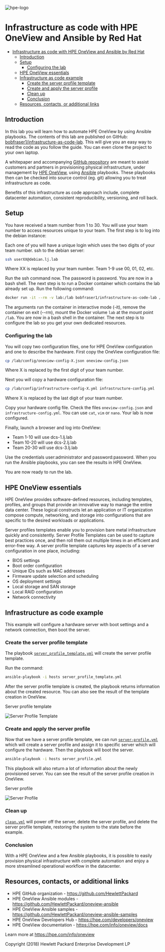 ![hpe-logo](images/hpe-logo.jpg)

# Infrastructure as code with HPE OneView and Ansible by Red Hat

- [Infrastructure as code with HPE OneView and Ansible by Red Hat](#infrastructure-as-code-with-hpe-oneview-and-ansible-by-red-hat)
  - [Introduction](#introduction)
  - [Setup](#setup)
    - [Configuring the lab](#configuring-the-lab)
  - [HPE OneView essentials](#hpe-oneview-essentials)
  - [Infrastructure as code example](#infrastructure-as-code-example)
    - [Create the server profile template](#create-the-server-profile-template)
    - [Create and apply the server profile](#create-and-apply-the-server-profile)
    - [Clean up](#clean-up)
    - [Conclusion](#conclusion)
  - [Resources, contacts, or additional links](#resources-contacts-or-additional-links)

## Introduction

In this lab you will learn how to automate HPE OneView by using Ansible playbooks. The contents of this lab are published on GitHub: [bobfraser1/infrastructure-as-code-lab](https://github.com/bobfraser1/infrastructure-as-code-lab). This will give you an easy way to read the code as you follow the guide. You can even clone the project to your own laptop.

A whitepaper and accompanying [GitHub repository](https://github.com/HewlettPackard/oneview-ansible-samples) are meant to assist customers and partners in provisioning physical infrastructure, under management by [HPE OneView](https://hpe.com/info/oneview), using [Ansible](https://www.ansible.com/) playbooks. These playbooks then can be checked into source control (eg. git) allowing you to treat infrastructure as code.

Benefits of this infrastructure as code approach include, complete datacenter automation, consistent reproducibility, versioning, and roll back.

## Setup

You have received a team number from 1 to 30. You will use your team number to access resources unique to your team. The first step is to log into the debian instance:

Each one of you will have a unique login which uses the two digits of your team number. ssh to the debian server:

```bash
ssh userXX@debian.lj.lab
```

Where XX is replaced by your team number. Team 1-9 use 00, 01, 02, etc.

Run the ssh command now. The password is password. You are now in a bash shell. The next step is to run a Docker container which contains the lab already set up. Run the following command:

```bash
docker run -it --rm -v lab:/lab bobfraser1/infrastructure-as-code-lab /bin/bash
```

The arguments run the container in interactive mode (-it), remove the container on exit (--rm), mount the Docker volume `lab` at the mount point `/lab`. You are now in a bash shell in the container. The next step is to configure the lab so you get your own dedicated resources.

### Configuring the lab

You will copy two configuration files, one for HPE OneView configuration and one to describe the hardware. First copy the OneView configuration file:

```bash
cp /lab/config/oneview-config-X.json oneview-config.json
```

Where X is replaced by the first digit of your team number.

Next you will copy a hardware configuration file:

```bash
cp /lab/config/infrastructure-config-X.yml infrastructure-config.yml
```

Where X is replaced by the last digit of your team number.

Copy your hardware config file. Check the files `oneview-config.json` and `infrastructure-config.yml`. You can use `cat`, `vim` or `nano`. Your lab is now configured.

Finally, launch a browser and log into OneView:

- Team 1-10 will use dcs-1.lj.lab
- Team 10-20 will use dcs-2.lj.lab
- Team 20-30 will use dcs-3.lj.lab

Use the credentials user:administrator and password:password. When you run the Ansible playbooks, you can see the results in HPE OneView.

You are now ready to run the lab.

## HPE OneView essentials

HPE OneView provides software-defined resources, including templates, profiles, and groups that provide an innovative way to manage the entire data center. These logical constructs let an application or IT organization compose compute, networking, and storage into configurations that are specific to the desired workloads or applications.

Server profiles templates enable you to provision bare metal infrastructure quickly and consistently. Server Profile Templates can be used to
capture best practices once, and then roll them out multiple times in an efficient and error-free way.
A server profile template captures key aspects of a server configuration in one place, including:

- BIOS settings
- Boot order configuration
- Unique IDs such as MAC addresses
- Firmware update selection and scheduling
- OS deployment settings
- Local storage and SAN storage
- Local RAID configuration
- Network connectivity

## Infrastructure as code example

This example will configure a hardware server with boot settings and a network connection, then boot the server.

### Create the server profile template

The playbook [`server_profile_template.yml`](https://github.com/HewlettPackard/oneview-ansible-samples/blob/master/infrastructure-as-code/server_profile_template.yml) will create the server profile template.

Run the command:

```bash
ansible-playbook -i hosts server_profile_template.yml
```

After the server profile template is created, the playbook returns information about the created resource. You can also see the result of the template creation in OneView.

Server profile template

![Server Profile Template](images/server-profile-template.png)

### Create and apply the server profile

Now that we have a server profile template, we can run [`server-profile.yml`](https://github.com/HewlettPackard/oneview-ansible-samples/blob/master/infrastructure-as-code/server_profile.yml) which will create a server profile and assign it to specific server which will configure the hardware. Then the playbook will boot the server.

```bash
ansible-playbook -i hosts server_profile.yml
```

This playbook will also return a lot of information about the newly provisioned server. You can see the result of the server profile creation in OneView.

Server profile

![Server Profile](images/server-profile.png)

### Clean up

[`clean.yml`](https://github.com/HewlettPackard/oneview-ansible-samples/blob/master/infrastructure-as-code/clean.yml) will power off the server, delete the server profile, and delete the server profile template, restoring the system to the state before the example.

### Conclusion

With a HPE OneView and a few Ansible playbooks, it is possible to easily provision physical infrastructure with complete automation and enjoy a more streamlined operational workflow in the datacenter.

## Resources, contacts, or additional links

- HPE GitHub organization - <https://github.com/HewlettPackard>
- HPE OneView Ansible modules - <https://github.com/HewlettPackard/oneview-ansible>
- HPE OneView Ansible samples - <https://github.com/HewlettPackard/oneview-ansible-samples>
- HPE OneView Developers Hub - <https://hpe.com/developers/oneview>
- HPE OneView documentation - <https://hpe.com/info/oneview/docs>

Learn more at <https://hpe.com/info/oneview>

Copyright (2018) Hewlett Packard Enterprise Development LP
